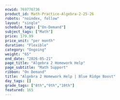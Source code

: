 ```yaml
---
ecwid: 769776736
product_id: Math-Practice-Algebra-2-25-26
robots: "noindex, follow"
layout: "single"
schedule_tags: ["On-Demand"]
subject_tags: ["Math"]
price: 179.99
price_unit: "per month"
duration: "Flexible"
category: "Ongoing"
weight: "65"
end_date: "2026-05-21"
page_title: "Algebra 2 Homework Help"
page_subtitle: "Math Support"
ribbon: "On Demand"
title: "Algebra 2 Homework Help | Blue Ridge Boost"
day_tags: []
grade_tags: ["8th","9th","10th"]
featured: 165
---
```

